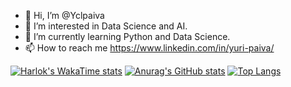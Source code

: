 - 👋 Hi, I’m @Yclpaiva
- 👀 I’m interested in Data Science and AI.
- 🌱 I’m currently learning Python and Data Science.
- 📫 How to reach me https://www.linkedin.com/in/yuri-paiva/

<!---
Yclpaiva/Yclpaiva is a ✨ special ✨ repository because its `README.md` (this file) appears on your GitHub profile.
You can click the Preview link to take a look at your changes.
--->
[![Harlok's WakaTime stats](https://github-readme-stats.vercel.app/api/wakatime?username=Yclpaiva&theme=dark&icons=true)](https://github.com/anuraghazra/github-readme-stats)
[![Anurag's GitHub stats](https://github-readme-stats.vercel.app/api?username=Yclpaiva&show&theme=dark&icons=true)](https://github.com/Yclpaiva/github-readme-stats)
[![Top Langs](https://github-readme-stats.vercel.app/api/top-langs/?username=Yclpaiva&theme=dark&icons=true)](https://github.com/anuraghazra/github-readme-stats)






